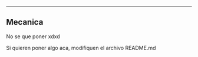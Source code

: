 ------------------------
Mecanica
------------------------



No se que poner xdxd

Si quieren poner algo aca, modifiquen el archivo README.md
